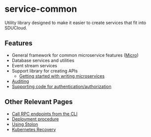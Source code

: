 # service-common

Utility library designed to make it easier to create services that fit into
SDUCloud.

## Features

- General framework for common microservice features ([Micro](./wiki/micro.md))
- Database services and utilities
- Event stream services
- Support library for creating APIs
  - [Getting started with writing microservices](./wiki/getting_started.md)
- [Auditing](./wiki/auditing.md)
- [Supporting code for authentication/authorization](../auth-service/README.md)

## Other Relevant Pages

- [Call RPC endpoints from the CLI](./wiki/REST-CLI.md)
- [Deployment procedure](./wiki/deployment.md)
- [Using Stolon](./wiki/stolon.md)
- [Kubernetes Recovery](./wiki/kubernetes_recovery.md)